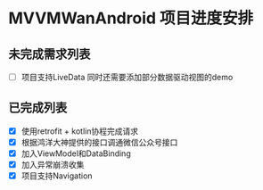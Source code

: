 # MVVMWanAndroid 项目进度安排
## 未完成需求列表
- [ ] 项目支持LiveData
    同时还需要添加部分数据驱动视图的demo

## 已完成列表
- [x] 使用retrofit + kotlin协程完成请求
- [x] 根据鸿洋大神提供的接口调通微信公众号接口
- [x] 加入ViewModel和DataBinding
- [x] 加入异常崩溃收集
- [x] 项目支持Navigation
